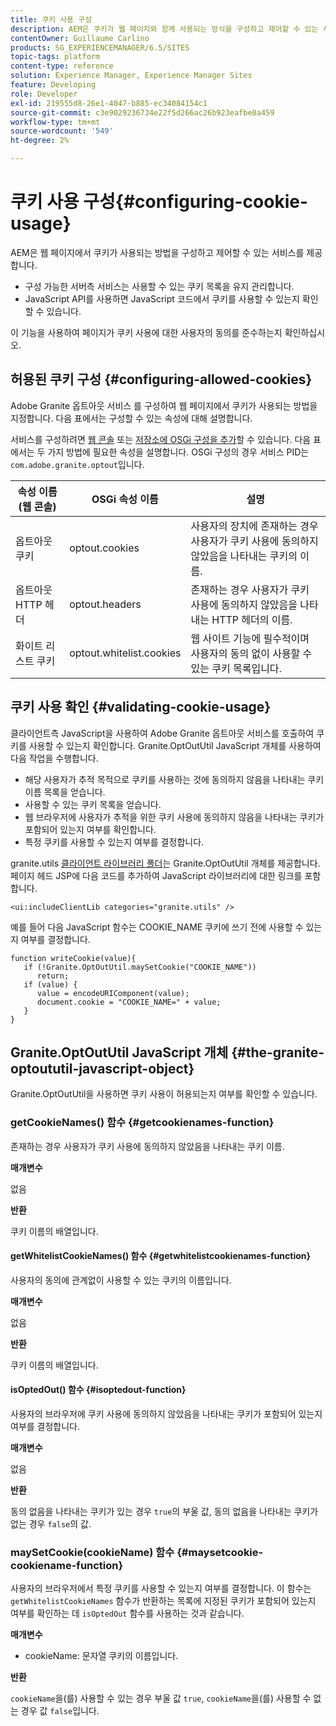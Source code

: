 ```yaml
---
title: 쿠키 사용 구성
description: AEM은 쿠키가 웹 페이지와 함께 사용되는 방식을 구성하고 제어할 수 있는 서비스를 제공합니다.
contentOwner: Guillaume Carlino
products: SG_EXPERIENCEMANAGER/6.5/SITES
topic-tags: platform
content-type: reference
solution: Experience Manager, Experience Manager Sites
feature: Developing
role: Developer
exl-id: 219555d8-26e1-4047-b885-ec34084154c1
source-git-commit: c3e9029236734e22f5d266ac26b923eafbe0a459
workflow-type: tm+mt
source-wordcount: '549'
ht-degree: 2%

---
```


# 쿠키 사용 구성{#configuring-cookie-usage}

AEM은 웹 페이지에서 쿠키가 사용되는 방법을 구성하고 제어할 수 있는 서비스를 제공합니다.

* 구성 가능한 서버측 서비스는 사용할 수 있는 쿠키 목록을 유지 관리합니다.
* JavaScript API를 사용하면 JavaScript 코드에서 쿠키를 사용할 수 있는지 확인할 수 있습니다.

이 기능을 사용하여 페이지가 쿠키 사용에 대한 사용자의 동의를 준수하는지 확인하십시오.

## 허용된 쿠키 구성 {#configuring-allowed-cookies}

Adobe Granite 옵트아웃 서비스 를 구성하여 웹 페이지에서 쿠키가 사용되는 방법을 지정합니다. 다음 표에서는 구성할 수 있는 속성에 대해 설명합니다.

서비스를 구성하려면 [웹 콘솔](/help/sites-deploying/configuring-osgi.md#osgi-configuration-with-the-web-console) 또는 [저장소에 OSGi 구성을 추가](/help/sites-deploying/configuring-osgi.md#adding-a-new-configuration-to-the-repository)할 수 있습니다. 다음 표에서는 두 가지 방법에 필요한 속성을 설명합니다. OSGi 구성의 경우 서비스 PID는 `com.adobe.granite.optout`입니다.

| 속성 이름 (웹 콘솔) | OSGi 속성 이름 | 설명 |
|---|---|---|
| 옵트아웃 쿠키 | optout.cookies | 사용자의 장치에 존재하는 경우 사용자가 쿠키 사용에 동의하지 않았음을 나타내는 쿠키의 이름. |
| 옵트아웃 HTTP 헤더 | optout.headers | 존재하는 경우 사용자가 쿠키 사용에 동의하지 않았음을 나타내는 HTTP 헤더의 이름. |
| 화이트 리스트 쿠키 | optout.whitelist.cookies | 웹 사이트 기능에 필수적이며 사용자의 동의 없이 사용할 수 있는 쿠키 목록입니다. |

## 쿠키 사용 확인 {#validating-cookie-usage}

클라이언트측 JavaScript을 사용하여 Adobe Granite 옵트아웃 서비스를 호출하여 쿠키를 사용할 수 있는지 확인합니다. Granite.OptOutUtil JavaScript 개체를 사용하여 다음 작업을 수행합니다.

* 해당 사용자가 추적 목적으로 쿠키를 사용하는 것에 동의하지 않음을 나타내는 쿠키 이름 목록을 얻습니다.
* 사용할 수 있는 쿠키 목록을 얻습니다.
* 웹 브라우저에 사용자가 추적을 위한 쿠키 사용에 동의하지 않음을 나타내는 쿠키가 포함되어 있는지 여부를 확인합니다.
* 특정 쿠키를 사용할 수 있는지 여부를 결정합니다.

granite.utils [클라이언트 라이브러리 폴더](/help/sites-developing/clientlibs.md#referencing-client-side-libraries)는 Granite.OptOutUtil 개체를 제공합니다. 페이지 헤드 JSP에 다음 코드를 추가하여 JavaScript 라이브러리에 대한 링크를 포함합니다.

`<ui:includeClientLib categories="granite.utils" />`

예를 들어 다음 JavaScript 함수는 COOKIE_NAME 쿠키에 쓰기 전에 사용할 수 있는지 여부를 결정합니다.

```
function writeCookie(value){
   if (!Granite.OptOutUtil.maySetCookie("COOKIE_NAME"))
      return;
   if (value) {
      value = encodeURIComponent(value);
      document.cookie = "COOKIE_NAME=" + value;
   }
}
```

## Granite.OptOutUtil JavaScript 개체 {#the-granite-optoututil-javascript-object}

Granite.OptOutUtil을 사용하면 쿠키 사용이 허용되는지 여부를 확인할 수 있습니다.

### getCookieNames() 함수 {#getcookienames-function}

존재하는 경우 사용자가 쿠키 사용에 동의하지 않았음을 나타내는 쿠키 이름.

**매개변수**

없음

**반환**

쿠키 이름의 배열입니다.

#### getWhitelistCookieNames() 함수 {#getwhitelistcookienames-function}

사용자의 동의에 관계없이 사용할 수 있는 쿠키의 이름입니다.

**매개변수**

없음

**반환**

쿠키 이름의 배열입니다.

#### isOptedOut() 함수 {#isoptedout-function}

사용자의 브라우저에 쿠키 사용에 동의하지 않았음을 나타내는 쿠키가 포함되어 있는지 여부를 결정합니다.

**매개변수**

없음

**반환**

동의 없음을 나타내는 쿠키가 있는 경우 `true`의 부울 값, 동의 없음을 나타내는 쿠키가 없는 경우 `false`의 값.

### maySetCookie(cookieName) 함수 {#maysetcookie-cookiename-function}

사용자의 브라우저에서 특정 쿠키를 사용할 수 있는지 여부를 결정합니다. 이 함수는 `getWhitelistCookieNames` 함수가 반환하는 목록에 지정된 쿠키가 포함되어 있는지 여부를 확인하는 데 `isOptedOut` 함수를 사용하는 것과 같습니다.

**매개변수**

* cookieName: 문자열 쿠키의 이름입니다.

**반환**

`cookieName`을(를) 사용할 수 있는 경우 부울 값 `true`, `cookieName`을(를) 사용할 수 없는 경우 값 `false`입니다.
